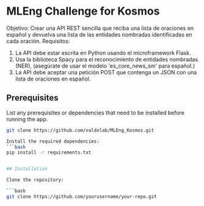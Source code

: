 # MLEng Challenge for Kosmos

Objetivo: Crear una API REST sencilla que reciba una lista de oraciones en español y devuelva una lista de las entidades nombradas identificadas en cada oración.
Requisitos:
1. La API debe estar escrita en Python usando el microframework Flask.
2. Usa la biblioteca Spacy para el reconocimiento de entidades nombradas (NER), (asegúrate de usar el modelo 'es_core_news_sm' para español.)
3. La API debe aceptar una petición POST que contenga un JSON con una lista de oraciones en español.

## Prerequisites
List any prerequisites or dependencies that need to be installed before running the app.

```bash
git clone https://github.com/valdolab/MLEng_Kosmos.git

Install the required dependencies:
```bash
pip install -r requirements.txt


## Installation

Clone the repository:

```bash
git clone https://github.com/yourusername/your-repo.git

